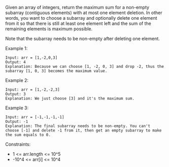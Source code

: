 Given an array of integers, return the maximum sum for a non-empty subarray (contiguous elements) with at most one element deletion. In other words, you want to choose a subarray and optionally delete one element from it so that there is still at least one element left and the sum of the remaining elements is maximum possible.

Note that the subarray needs to be non-empty after deleting one element.

Example 1:

```
Input: arr = [1,-2,0,3]
Output: 4
Explanation: Because we can choose [1, -2, 0, 3] and drop -2, thus the subarray [1, 0, 3] becomes the maximum value.
```

Example 2:

```
Input: arr = [1,-2,-2,3]
Output: 3
Explanation: We just choose [3] and it's the maximum sum.
```
Example 3:

```
Input: arr = [-1,-1,-1,-1]
Output: -1
Explanation: The final subarray needs to be non-empty. You can't choose [-1] and delete -1 from it, then get an empty subarray to make the sum equals to 0.
```

Constraints:

* 1 <= arr.length <= 10^5
* -10^4 <= arr[i] <= 10^4
